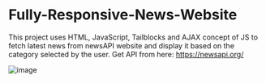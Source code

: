 # Fully-Responsive-News-Website
This project uses HTML, JavaScript, Tailblocks and AJAX concept of JS to fetch latest news from newsAPI website and display it based on the category selected by the user.
Get API from here:
https://newsapi.org/

![image](https://user-images.githubusercontent.com/108493146/183246880-3517dd92-f177-40b1-b9ed-ee449fee4925.png)

